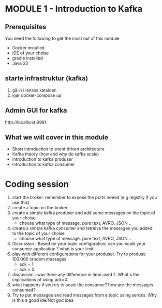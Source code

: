 # MODULE 1 - Introduction to Kafka

## Prerequisites
You need the following to get the most out of this module
- Docker installed
- IDE of  your choise
- gradle installed
- Java 20

## starte infrastruktur (kafka)
1. gå in i lenses kataloen
2. kjør docker-compose up

## Admin GUI for kafka
http://localhost:9991

## What we will cover in this module

* Short introduction to event driven architecture
* Kafka theory (how and why do kafka scale)
* Introduction to kafka produser
* Introduction to kafka consumer

# Coding session
1. start the broker. remember to expose the ports neeed (e.g  registry if you use this)
2. create a topic on the broker
3. create a simple kafka produser and add some messages on the topic of your choise
   * choose what type of message. pure text, AVRO, JSON ..
4. create a simple kafka consumer and retreive the messages you added to the topic of your choise
   * choose what type of message. pure text, AVRO, JSON ..
5. Discussion : Based on your topic configuration; can you scale your consumer  application ? what is your limit
6. play with different configurations for your produser. Try to produse 100.000 random messages
   * ack = 1 
   * ack = 0
7. discussion : was there any difference in time used ?. What`s the implications of using ack=0. 
8. what happens if you try to scale the consumer? how are the messages consumed? 
9. Try to put messages and read messages from a topic using serdes. Why is this a good ide/Not god idea









